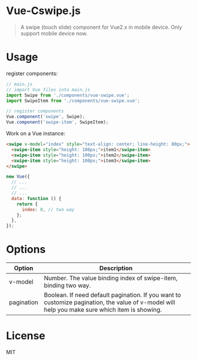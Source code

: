 # Vue-Cswipe.js

> A swipe (touch slide) component for Vue2.x in mobile device.
> Only support mobile device now.

# Usage

register components:

```js
// main.js
// import Vue files into main.js
import Swipe from './components/vue-swipe.vue';
import SwipeItem from './components/vue-swipe.vue';

// register components
Vue.component('swipe', Swipe);
Vue.component('swipe-item', SwipeItem);

```

Work on a Vue instance:

```html
<swipe v-model="index" style="text-align: center; line-height: 80px;">
  <swipe-item style="height: 100px;">item1</swipe-item>
  <swipe-item style="height: 100px;">item2</swipe-item>
  <swipe-item style="height: 100px;">item3</swipe-item>
</swipe>
```

```js
new Vue({
  // ...
  // ...
  // ...
  data: function () {
    return {
      index: 0, // two way
    };
  },
});
```


# Options

| Option |  Description |
| ------ |    -------   |
| v-model| Number. The value binding index of swipe-item, binding two way. |
| pagination | Boolean. If need default pagination. If you want to customize pagination, the value of v-model will help you make sure which item is showing. |

# License

MIT
